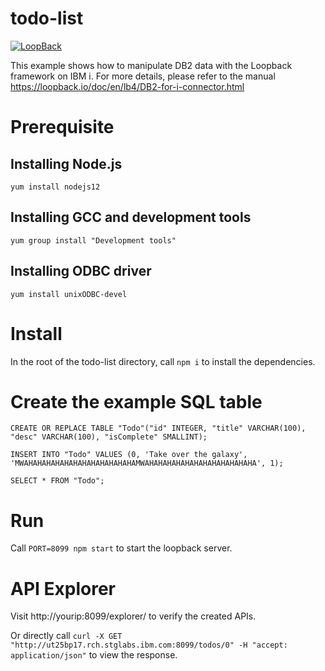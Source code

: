 # todo-list

[![LoopBack](https://github.com/strongloop/loopback-next/raw/master/docs/site/imgs/branding/Powered-by-LoopBack-Badge-(blue)-@2x.png)](http://loopback.io/)

This example shows how to manipulate DB2 data with the Loopback framework on IBM i. For more details, please refer to the manual  https://loopback.io/doc/en/lb4/DB2-for-i-connector.html

# Prerequisite

## Installing Node.js
`yum install nodejs12`

## Installing GCC and development tools
`yum group install "Development tools"`

## Installing ODBC driver
`yum install unixODBC-devel`

# Install
In the root of the todo-list directory, call `npm i` to install the dependencies.

# Create the example SQL table
```
CREATE OR REPLACE TABLE "Todo"("id" INTEGER, "title" VARCHAR(100), "desc" VARCHAR(100), "isComplete" SMALLINT);

INSERT INTO "Todo" VALUES (0, 'Take over the galaxy', 'MWAHAHAHAHAHAHAHAHAHAHAHAHAMWAHAHAHAHAHAHAHAHAHAHAHAHA', 1);

SELECT * FROM "Todo";
```

# Run
Call `PORT=8099 npm start` to start the loopback server.

# API Explorer
Visit http://yourip:8099/explorer/ to verify the created APIs.

Or directly call `curl -X GET "http://ut25bp17.rch.stglabs.ibm.com:8099/todos/0" -H "accept: application/json"` to view the response.
